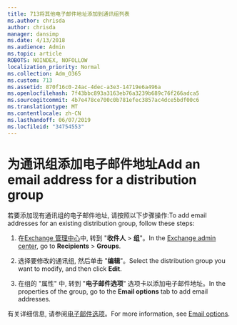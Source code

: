 ```yaml
---
title: 713将其他电子邮件地址添加到通讯组列表
ms.author: chrisda
author: chrisda
manager: dansimp
ms.date: 4/13/2018
ms.audience: Admin
ms.topic: article
ROBOTS: NOINDEX, NOFOLLOW
localization_priority: Normal
ms.collection: Adm_O365
ms.custom: 713
ms.assetid: 870f16c0-24ac-4dec-a3e3-14719e6a496a
ms.openlocfilehash: 7f43bbc893a3163eb76a3239b689c76f266adca5
ms.sourcegitcommit: 4b7e478ce700c0b781efec3857ac4dce5bdf00c6
ms.translationtype: MT
ms.contentlocale: zh-CN
ms.lasthandoff: 06/07/2019
ms.locfileid: "34754553"
---
```

# <a name="add-an-email-address-for-a-distribution-group"></a><span data-ttu-id="47c4d-102">为通讯组添加电子邮件地址</span><span class="sxs-lookup"><span data-stu-id="47c4d-102">Add an email address for a distribution group</span></span>

<span data-ttu-id="47c4d-103">若要添加现有通讯组的电子邮件地址, 请按照以下步骤操作:</span><span class="sxs-lookup"><span data-stu-id="47c4d-103">To add email addresses for an existing distribution group, follow these steps:</span></span>

1. <span data-ttu-id="47c4d-104">在[Exchange 管理中心](https://outlook.office365.com/ecp/)中, 转到 "**收件人** \> **组**"。</span><span class="sxs-lookup"><span data-stu-id="47c4d-104">In the [Exchange admin center](https://outlook.office365.com/ecp/), go to **Recipients** \> **Groups**.</span></span>

2. <span data-ttu-id="47c4d-105">选择要修改的通讯组, 然后单击 "**编辑**"。</span><span class="sxs-lookup"><span data-stu-id="47c4d-105">Select the distribution group you want to modify, and then click **Edit**.</span></span>

3. <span data-ttu-id="47c4d-106">在组的 "属性" 中, 转到 "**电子邮件选项**" 选项卡以添加电子邮件地址。</span><span class="sxs-lookup"><span data-stu-id="47c4d-106">In the properties of the group, go to the **Email options** tab to add email addresses.</span></span> 

<span data-ttu-id="47c4d-107">有关详细信息, 请参阅[电子邮件选项](https://technet.microsoft.com/library/bb124513.aspx#emailoptions)。</span><span class="sxs-lookup"><span data-stu-id="47c4d-107">For more information, see [Email options](https://technet.microsoft.com/library/bb124513.aspx#emailoptions).</span></span>
